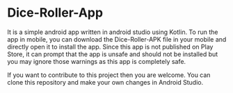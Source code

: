 # Dice-Roller-App

It is a simple android app written in android studio using Kotlin. To run the app in mobile, you can download the Dice-Roller-APK file in your mobile and directly open it to install the app. 
Since this app is not published on Play Store, it can prompt that the app is unsafe and should not be installed but you may ignore those warnings as this app is completely safe.

If you want to contribute to this project then you are welcome. You can clone this repository and make your own changes in Android Studio. 
